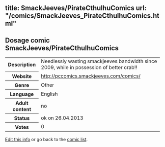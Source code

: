 title: SmackJeeves/PirateCthulhuComics
url: "/comics/SmackJeeves_PirateCthulhuComics.html"
---
Dosage comic SmackJeeves/PirateCthulhuComics
-----------------------------------------

<p id="msg"></p>
<script type="text/javascript">
if (window.location.search === '?edit_info_mail=sent_ok') {
  var elem = document.getElementById("msg");
  elem.innerHTML = 'Edited information sucessfully sent.';
  elem.className = 'ok';
}
</script>
<table class="comicinfo">
<tr>
<th>Description</th><td>Needlessly wasting smackjeeves bandwidth since 2009, while in possession of better crab!!</td>
</tr>
<tr>
<th>Website</th><td><a href="http://pccomics.smackjeeves.com/comics/">http://pccomics.smackjeeves.com/comics/</a></td>
</tr>
<tr>
<th>Genre</th><td>Other</td>
</tr>
<tr>
<th>Language</th><td>English</td>
</tr>
<tr>
<th>Adult content</th><td>no</td>
</tr>
<tr>
<th>Status</th><td>ok on 26.04.2013</td>
</tr>
<tr>
<th>Votes</th><td>0</td>
</tr>
</table>

[Edit this info](SmackJeeves_PirateCthulhuComics_edit.html) or go back to the [comic list](../comic-index.html).
